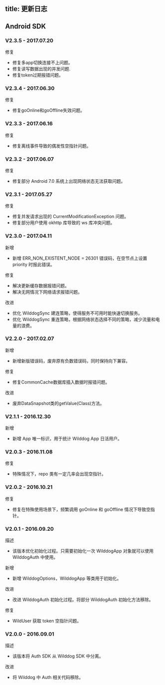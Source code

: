 
title: 更新日志
---

## Android SDK


### V2.3.5 - 2017.07.20
<span class="changelog fix">修复</span>

- 修复多app切换连接不上问题。
- 修复读写数据出现的并发问题.
- 修复token过期报错问题。

### V2.3.4 - 2017.06.30

<span class="changelog fix">修复</span>

- 修复goOnline和goOffline失效问题。

### V2.3.3 - 2017.06.16

<span class="changelog fix">修复</span>

- 修复离线事件导致的偶发性空指针问题。

### V2.3.2 - 2017.06.07

<span class="changelog fix">修复</span>

- 修复部分 Android 7.0 系统上出现网络状态无法获取问题。

### V2.3.1 - 2017.05.27

<span class="changelog fix">修复</span>

- 修复并发请求出现的 CurrentModificationException 问题。
- 修复部分用户使用 okhttp 库导致的 ws 库冲突问题。

### V2.3.0 - 2017.04.11

<span class="changelog add">新增</span>

- 新增 ERR_NON_EXISTENT_NODE = 26301 错误码，在空节点上设置 priority 时报此错误。

<span class="changelog fix">修复</span>

- 解决更新缓存数据报错问题。
- 解决无网情况下网络请求报错问题。

<span class="changelog feature">改进</span>

- 优化 WilddogSync 建连策略，使得服务不可用时能快速切换服务。
- 优化 WilddogSync 重连策略，根据网络状态选择不同的策略，减少流量和电量的浪费。

### V2.2.0 - 2017.02.07

<span class="changelog add">新增</span>

- 新增新版错误码，废弃原有负数错误码，同时保持向下兼容。

<span class="changelog fix">修复</span>

- 修复CommonCache数据库插入数据时报错问题。

<span class="changelog feature">改进</span>

- 废弃DataSnapshot类的getValue(Class)方法。



### V2.1.1 - 2016.12.30

<span class="changelog add">新增</span>

- 新增 App 唯一标识，用于统计 Wilddog App 日活用户。

### V2.0.3 - 2016.11.08

<span class="changelog fix">修复</span>

- 特殊情况下，repo 类有一定几率会出现空指针。

### V2.0.2 - 2016.10.21

<span class="changelog fix">修复</span>

-  修复在特殊使用场景下，频繁调用 goOnline 和 goOffline 情况下导致空指针。

### V2.0.1 - 2016.09.20

<span class="changelog describe">描述</span>

- 该版本优化初始化过程。只需要初始化一次 WilddogApp 对象就可以使用 WilddogAuth 中使用。

<span class="changelog add">新增</span>

- 新增 WilddogOptions，WilddogApp 等类用于初始化。

<span class="changelog feature">改进</span>

- 改进 WilddogAuth 初始化过程。将部分 WilddogAuth 初始化方法移除。

<span class="changelog fix">修复</span>

- WildUser 获取 token 空指针问题。



### V2.0.0 - 2016.09.01

<span class="changelog describe">描述</span>

- 该版本将 Auth SDK 从 Wilddog SDK 中分离。


<span class="changelog feature">改进</span>

- 将 Wilddog 中 Auth 相关代码移除。



</br>


